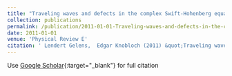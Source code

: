 ```yaml
---
title: "Traveling waves and defects in the complex Swift-Hohenberg equation"
collection: publications
permalink: /publication/2011-01-01-Traveling-waves-and-defects-in-the-complex-Swift-Hohenberg-equation
date: 2011-01-01
venue: 'Physical Review E'
citation: ' Lendert Gelens,  Edgar Knobloch (2011) &quot;Traveling waves and defects in the complex Swift-Hohenberg equation.&quot; <i>Physical Review E</i>. 84, 056203.'
---
```

Use [Google Scholar](https://scholar.google.com/scholar?q=Traveling+waves+and+defects+in+the+complex+Swift+Hohenberg+equation){:target="_blank"} for full citation